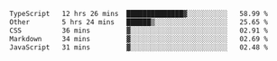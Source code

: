<!--START_SECTION:waka-->

```txt
TypeScript   12 hrs 26 mins  ██████████████▓░░░░░░░░░░   58.99 %
Other        5 hrs 24 mins   ██████▒░░░░░░░░░░░░░░░░░░   25.65 %
CSS          36 mins         ▓░░░░░░░░░░░░░░░░░░░░░░░░   02.91 %
Markdown     34 mins         ▓░░░░░░░░░░░░░░░░░░░░░░░░   02.69 %
JavaScript   31 mins         ▓░░░░░░░░░░░░░░░░░░░░░░░░   02.48 %
```

<!--END_SECTION:waka-->